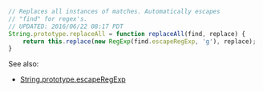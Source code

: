 
```js
// Replaces all instances of matches. Automatically escapes
// "find" for regex's.
// UPDATED: 2016/06/22 08:17 PDT
String.prototype.replaceAll = function replaceAll(find, replace) {
	return this.replace(new RegExp(find.escapeRegExp, 'g'), replace);
}
```

See also:
* [String.prototype.escapeRegExp](String.prototype.escapeRegExp.md)